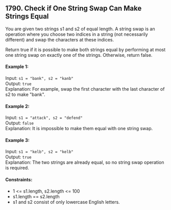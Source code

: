 ## 1790. Check if One String Swap Can Make Strings Equal

You are given two strings s1 and s2 of equal length. A string swap is an operation where you choose two indices in a
string (not necessarily different) and swap the characters at these indices.

Return true if it is possible to make both strings equal by performing at most one string swap on exactly one of the
strings. Otherwise, return false.

#### Example 1:

Input: `s1 = "bank", s2 = "kanb"`<br>
Output: `true`<br>
Explanation: For example, swap the first character with the last character of s2 to make "bank".

#### Example 2:

Input: `s1 = "attack", s2 = "defend"`<br>
Output: `false`<br>
Explanation: It is impossible to make them equal with one string swap.

#### Example 3:

Input: `s1 = "kelb", s2 = "kelb"`<br>
Output: `true`<br>
Explanation: The two strings are already equal, so no string swap operation is required.

#### Constraints:

* 1 <= s1.length, s2.length <= 100
* s1.length == s2.length
* s1 and s2 consist of only lowercase English letters.